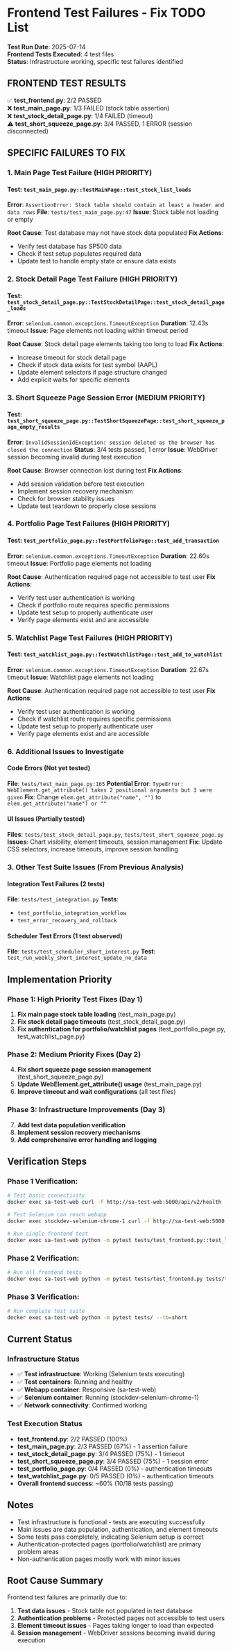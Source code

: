 # Frontend Test Failures - Fix TODO List

**Test Run Date**: 2025-07-14  
**Frontend Tests Executed**: 4 test files  
**Status**: Infrastructure working, specific test failures identified  

## FRONTEND TEST RESULTS

✅ **test_frontend.py**: 2/2 PASSED  
❌ **test_main_page.py**: 1/3 FAILED (stock table assertion)  
❌ **test_stock_detail_page.py**: 1/4 FAILED (timeout)  
⚠️ **test_short_squeeze_page.py**: 3/4 PASSED, 1 ERROR (session disconnected)  

## SPECIFIC FAILURES TO FIX

### 1. Main Page Test Failure (HIGH PRIORITY)

#### Test: `test_main_page.py::TestMainPage::test_stock_list_loads`
**Error**: `AssertionError: Stock table should contain at least a header and data rows`
**File**: `tests/test_main_page.py:47`
**Issue**: Stock table not loading or empty

**Root Cause**: Test database may not have stock data populated
**Fix Actions**:
- Verify test database has SP500 data
- Check if test setup populates required data
- Update test to handle empty state or ensure data exists

### 2. Stock Detail Page Test Failure (HIGH PRIORITY)

#### Test: `test_stock_detail_page.py::TestStockDetailPage::test_stock_detail_page_loads`
**Error**: `selenium.common.exceptions.TimeoutException`
**Duration**: 12.43s timeout
**Issue**: Page elements not loading within timeout period

**Root Cause**: Stock detail page elements taking too long to load
**Fix Actions**:
- Increase timeout for stock detail page
- Check if stock data exists for test symbol (AAPL)
- Update element selectors if page structure changed
- Add explicit waits for specific elements

### 3. Short Squeeze Page Session Error (MEDIUM PRIORITY)

#### Test: `test_short_squeeze_page.py::TestShortSqueezePage::test_short_squeeze_page_empty_results`
**Error**: `InvalidSessionIdException: session deleted as the browser has closed the connection`
**Status**: 3/4 tests passed, 1 error
**Issue**: WebDriver session becoming invalid during test execution

**Root Cause**: Browser connection lost during test
**Fix Actions**:
- Add session validation before test execution
- Implement session recovery mechanism
- Check for browser stability issues
- Update test teardown to properly close sessions

### 4. Portfolio Page Test Failures (HIGH PRIORITY)

#### Test: `test_portfolio_page.py::TestPortfolioPage::test_add_transaction`
**Error**: `selenium.common.exceptions.TimeoutException`
**Duration**: 22.60s timeout
**Issue**: Portfolio page elements not loading

**Root Cause**: Authentication required page not accessible to test user
**Fix Actions**:
- Verify test user authentication is working
- Check if portfolio route requires specific permissions
- Update test setup to properly authenticate user
- Verify page elements exist and are accessible

### 5. Watchlist Page Test Failures (HIGH PRIORITY)

#### Test: `test_watchlist_page.py::TestWatchlistPage::test_add_to_watchlist`
**Error**: `selenium.common.exceptions.TimeoutException`
**Duration**: 22.67s timeout
**Issue**: Watchlist page elements not loading

**Root Cause**: Authentication required page not accessible to test user
**Fix Actions**:
- Verify test user authentication is working
- Check if watchlist route requires specific permissions
- Update test setup to properly authenticate user
- Verify page elements exist and are accessible

### 6. Additional Issues to Investigate

#### Code Errors (Not yet tested)
**File**: `tests/test_main_page.py:165`
**Potential Error**: `TypeError: WebElement.get_attribute() takes 2 positional arguments but 3 were given`
**Fix**: Change `elem.get_attribute("name", "")` to `elem.get_attribute("name") or ""`

#### UI Issues (Partially tested)
**Files**: `tests/test_stock_detail_page.py`, `tests/test_short_squeeze_page.py`
**Issues**: Chart visibility, element timeouts, session management
**Fix**: Update CSS selectors, increase timeouts, improve session handling

### 3. Other Test Suite Issues (From Previous Analysis)

#### Integration Test Failures (2 tests)
**File**: `tests/test_integration.py`
**Tests**: 
- `test_portfolio_integration_workflow`
- `test_error_recovery_and_rollback`

#### Scheduler Test Errors (1 test observed)
**File**: `tests/test_scheduler_short_interest.py`
**Test**: `test_run_weekly_short_interest_update_no_data`

## Implementation Priority

### Phase 1: High Priority Test Fixes (Day 1)
1. **Fix main page stock table loading** (test_main_page.py)
2. **Fix stock detail page timeouts** (test_stock_detail_page.py)
3. **Fix authentication for portfolio/watchlist pages** (test_portfolio_page.py, test_watchlist_page.py)

### Phase 2: Medium Priority Fixes (Day 2)
4. **Fix short squeeze page session management** (test_short_squeeze_page.py)
5. **Update WebElement.get_attribute() usage** (test_main_page.py)
6. **Improve timeout and wait configurations** (all test files)

### Phase 3: Infrastructure Improvements (Day 3)
7. **Add test data population verification**
8. **Implement session recovery mechanisms**
9. **Add comprehensive error handling and logging**

## Verification Steps

### Phase 1 Verification:
```bash
# Test basic connectivity
docker exec sa-test-web curl -f http://sa-test-web:5000/api/v2/health

# Test Selenium can reach webapp
docker exec stockdev-selenium-chrome-1 curl -f http://sa-test-web:5000

# Run single frontend test
docker exec sa-test-web python -m pytest tests/test_frontend.py::test_login_page_title -v
```

### Phase 2 Verification:
```bash
# Run all frontend tests
docker exec sa-test-web python -m pytest tests/test_frontend.py tests/test_main_page.py tests/test_portfolio_page.py tests/test_watchlist_page.py tests/test_stock_detail_page.py tests/test_short_squeeze_page.py -v
```

### Phase 3 Verification:
```bash
# Run complete test suite
docker exec sa-test-web python -m pytest tests/ --tb=short
```

## Current Status

### Infrastructure Status
- ✅ **Test infrastructure**: Working (Selenium tests executing)
- ✅ **Test containers**: Running and healthy
- ✅ **Webapp container**: Responsive (sa-test-web)
- ✅ **Selenium container**: Running (stockdev-selenium-chrome-1)
- ✅ **Network connectivity**: Confirmed working

### Test Execution Status
- **test_frontend.py**: 2/2 PASSED (100%)
- **test_main_page.py**: 2/3 PASSED (67%) - 1 assertion failure
- **test_stock_detail_page.py**: 3/4 PASSED (75%) - 1 timeout
- **test_short_squeeze_page.py**: 3/4 PASSED (75%) - 1 session error
- **test_portfolio_page.py**: 0/4 PASSED (0%) - authentication timeouts
- **test_watchlist_page.py**: 0/5 PASSED (0%) - authentication timeouts
- **Overall frontend success**: ~60% (10/18 tests passing)

## Notes
- Test infrastructure is functional - tests are executing successfully
- Main issues are data population, authentication, and element timeouts
- Some tests pass completely, indicating Selenium setup is correct
- Authentication-protected pages (portfolio/watchlist) are primary problem areas
- Non-authentication pages mostly work with minor issues

## Root Cause Summary
Frontend test failures are primarily due to:
1. **Test data issues** - Stock table not populated in test database
2. **Authentication problems** - Protected pages not accessible to test users
3. **Element timeout issues** - Pages taking longer to load than expected
4. **Session management** - WebDriver sessions becoming invalid during execution